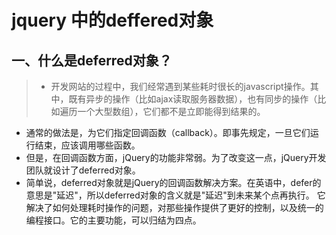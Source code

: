 # jquery 中的deffered对象

## 一、什么是deferred对象？
> * 开发网站的过程中，我们经常遇到某些耗时很长的javascript操作。其中，既有异步的操作（比如ajax读取服务器数据），也有同步的操作（比如遍历一个大型数组），它们都不是立即能得到结果的。
* 通常的做法是，为它们指定回调函数（callback）。即事先规定，一旦它们运行结束，应该调用哪些函数。
* 但是，在回调函数方面，jQuery的功能非常弱。为了改变这一点，jQuery开发团队就设计了deferred对象。
* 简单说，deferred对象就是jQuery的回调函数解决方案。在英语中，defer的意思是"延迟"，所以deferred对象的含义就是"延迟"到未来某个点再执行。
它解决了如何处理耗时操作的问题，对那些操作提供了更好的控制，以及统一的编程接口。它的主要功能，可以归结为四点。
